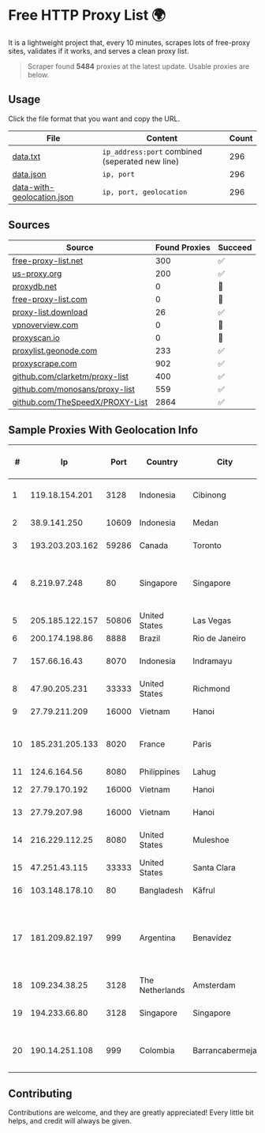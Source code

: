 
# Free HTTP Proxy List 🌍

It is a lightweight project that, every 10 minutes, scrapes lots of free-proxy sites, validates if it works, and serves a clean proxy list.


> Scraper found **5484** proxies at the latest update. Usable proxies are below.

## Usage

Click the file format that you want and copy the URL.


|File|Content|Count|
|----|-------|-----|
|[data.txt](https://raw.githubusercontent.com/themiralay/Proxy-List-World/master/data.txt)|`ip_address:port` combined (seperated new line)|296|
|[data.json](https://raw.githubusercontent.com/themiralay/Proxy-List-World/master/data.json)|`ip, port`|296|
|[data-with-geolocation.json](https://raw.githubusercontent.com/themiralay/Proxy-List-World/master/data-with-geolocation.json)|`ip, port, geolocation`|296|

## Sources

|Source|Found Proxies|Succeed|
|------|-------------|-------|
|[free-proxy-list.net](https://free-proxy-list.net)|300|✅|
|[us-proxy.org](https://www.us-proxy.org)|200|✅|
|[proxydb.net](http://proxydb.net)|0|🚫|
|[free-proxy-list.com](https://free-proxy-list.com/?page=&port=&type%5B%5D=http&type%5B%5D=https&up_time=0&search=Search)|0|🚫|
|[proxy-list.download](https://www.proxy-list.download/HTTP)|26|✅|
|[vpnoverview.com](https://vpnoverview.com/privacy/anonymous-browsing/free-proxy-servers)|0|🚫|
|[proxyscan.io](https://www.proxyscan.io)|0|🚫|
|[proxylist.geonode.com](https://proxylist.geonode.com/api/proxy-list?limit=300&page=1&sort_by=lastChecked&sort_type=desc&protocols=http,https)|233|✅|
|[proxyscrape.com](https://api.proxyscrape.com/v2/?request=displayproxies&protocol=http&timeout=10000&country=all&ssl=all&anonymity=all)|902|✅|
|[github.com/clarketm/proxy-list](https://raw.githubusercontent.com/clarketm/proxy-list/master/proxy-list-raw.txt)|400|✅|
|[github.com/monosans/proxy-list](https://raw.githubusercontent.com/monosans/proxy-list/main/proxies/http.txt)|559|✅|
|[github.com/TheSpeedX/PROXY-List](https://raw.githubusercontent.com/TheSpeedX/PROXY-List/master/http.txt)|2864|✅|


## Sample Proxies With Geolocation Info

|#|Ip|Port|Country|City|Internet Service Provider|
|-|--|----|-------|----|-------------------------|
|1|119.18.154.201|3128|Indonesia|Cibinong|PT. Jala Lintas Media|
|2|38.9.141.250|10609|Indonesia|Medan|PT. Media Antar Nusa|
|3|193.203.203.162|59286|Canada|Toronto|Tangram Canada Inc.|
|4|8.219.97.248|80|Singapore|Singapore|Alibaba Cloud (Singapore) Private Limited|
|5|205.185.122.157|50806|United States|Las Vegas|FranTech Solutions|
|6|200.174.198.86|8888|Brazil|Rio de Janeiro|Claro S.A|
|7|157.66.16.43|8070|Indonesia|Indramayu|PT Mitra Mandiri Network|
|8|47.90.205.231|33333|United States|Richmond|Alibaba.com LLC|
|9|27.79.211.209|16000|Vietnam|Hanoi|Viettel Corporation|
|10|185.231.205.133|8020|France|Paris|Stark Industries Solutions LTD|
|11|124.6.164.56|8080|Philippines|Lahug|INNOVE|
|12|27.79.170.192|16000|Vietnam|Hanoi|Viettel Corporation|
|13|27.79.207.98|16000|Vietnam|Hanoi|Viettel Corporation|
|14|216.229.112.25|8080|United States|Muleshoe|Five Area Systems, LLC|
|15|47.251.43.115|33333|United States|Santa Clara|Alibaba Cloud LLC|
|16|103.148.178.10|80|Bangladesh|Kāfrul|Bandhon Enterprise|
|17|181.209.82.197|999|Argentina|Benavídez|ARSAT - Empresa Argentina de Soluciones Satelitales S.A|
|18|109.234.38.25|3128|The Netherlands|Amsterdam|Servers Tech Fzco|
|19|194.233.66.80|3128|Singapore|Singapore|Contabo Asia Private Limited|
|20|190.14.251.108|999|Colombia|Barrancabermeja|Media Commerce Partners S.A|



## Contributing

Contributions are welcome, and they are greatly appreciated! Every
little bit helps, and credit will always be given.

